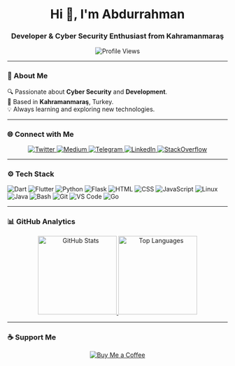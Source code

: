 <h1 align="center">Hi 👋, I'm Abdurrahman</h1>
<h3 align="center">Developer & Cyber Security Enthusiast from Kahramanmaraş</h3>

<p align="center">
  <img src="https://komarev.com/ghpvc/?username=aoaydin&style=for-the-badge" alt="Profile Views" />
</p>

---

### 🌟 About Me

🔍 Passionate about **Cyber Security** and **Development**.  
📍 Based in **Kahramanmaraş**, Turkey.  
💡 Always learning and exploring new technologies.  

---

### 🌐 Connect with Me
<p align="center">
  <a href="https://twitter.com/aoaydinn" target="_blank">
    <img src="https://img.shields.io/badge/Twitter-%231DA1F2.svg?style=for-the-badge&logo=twitter&logoColor=white" alt="Twitter" />
  </a>
  <a href="https://medium.com/@xleatz" target="_blank">
    <img src="https://img.shields.io/badge/Medium-%2312100E.svg?style=for-the-badge&logo=medium&logoColor=white" alt="Medium" />
  </a>
  <a href="https://t.me/aoaydinn" target="_blank">
    <img src="https://img.shields.io/badge/Telegram-%232CA5E0.svg?style=for-the-badge&logo=telegram&logoColor=white" alt="Telegram" />
  </a>
  <a href="https://www.linkedin.com/in/abdurrahman-ayd%C4%B1n-97629678/" target="_blank">
    <img src="https://img.shields.io/badge/LinkedIn-%230077B5.svg?style=for-the-badge&logo=linkedin&logoColor=white" alt="LinkedIn" />
  </a>
  <a href="https://stackoverflow.com/users/8784421/abdurrahman-ayd%c4%b1n" target="_blank">
    <img src="https://img.shields.io/badge/StackOverflow-%23F58025.svg?style=for-the-badge&logo=stackoverflow&logoColor=white" alt="StackOverflow" />
  </a>
</p>

---

### ⚙️ Tech Stack
<p>
  <img src="https://img.shields.io/badge/Dart-%2305122A.svg?style=for-the-badge&logo=dart&logoColor=29B6F6" alt="Dart" />
  <img src="https://img.shields.io/badge/Flutter-%2305122A.svg?style=for-the-badge&logo=flutter&logoColor=02569B" alt="Flutter" />
  <img src="https://img.shields.io/badge/Python-%2305122A.svg?style=for-the-badge&logo=python" alt="Python" />
  <img src="https://img.shields.io/badge/Flask-%2305122A.svg?style=for-the-badge&logo=flask" alt="Flask" />
  <img src="https://img.shields.io/badge/HTML-%2305122A.svg?style=for-the-badge&logo=html5&logoColor=E34F26" alt="HTML" />
  <img src="https://img.shields.io/badge/CSS-%2305122A.svg?style=for-the-badge&logo=css3&logoColor=239120" alt="CSS" />
  <img src="https://img.shields.io/badge/JavaScript-%2305122A.svg?style=for-the-badge&logo=javascript&logoColor=F7DF1E" alt="JavaScript" />
  <img src="https://img.shields.io/badge/Linux-%2305122A.svg?style=for-the-badge&logo=linux" alt="Linux" />
  <img src="https://img.shields.io/badge/Java-%2305122A.svg?style=for-the-badge&logo=java&logoColor=E34F26" alt="Java" />
  <img src="https://img.shields.io/badge/Bash-%2305122A.svg?style=for-the-badge&logo=gnubash&logoColor=white" alt="Bash" />
  <img src="https://img.shields.io/badge/Git-%2305122A.svg?style=for-the-badge&logo=git&logoColor=F05032" alt="Git" />
  <img src="https://img.shields.io/badge/Visual%20Studio%20Code-%2305122A.svg?style=for-the-badge&logo=visualstudiocode&logoColor=007ACC" alt="VS Code" />
  <img src="https://img.shields.io/badge/Go-%2305122A.svg?style=for-the-badge&logo=go&logoColor=00ADD8" alt="Go" />
</p>

---

### 📊 GitHub Analytics

<p align="center">
  <a href="https://github.com/aoaydin">
    <img height="180em" src="https://github-readme-stats.vercel.app/api?username=aoaydin&show_icons=true&theme=algolia&count_private=true" alt="GitHub Stats" />
    <img height="180em" src="https://github-readme-stats.vercel.app/api/top-langs?username=aoaydin&layout=compact&langs_count=8&theme=algolia" alt="Top Languages" />
  </a>
</p>

---

### ☕ Support Me
<p align="center">
  <a href="https://www.buymeacoffee.com/aoaydin" target="_blank">
    <img src="https://img.shields.io/badge/Buy%20Me%20a%20Coffee-F7DF1E?style=for-the-badge&logo=buy-me-a-coffee&logoColor=black" alt="Buy Me a Coffee" />
  </a>
</p>
